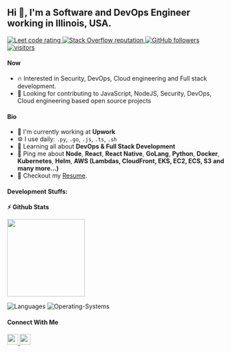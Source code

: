 ## Hi 👋, I'm a Software and DevOps Engineer working in Illinois, USA.

<p align="left">
<!--   <a href="https://leetcode.com/alihassan4198/">
    <img src="https://cp-logo.vercel.app/leetcode/alihassan4198" alt="Leet code rating" />
  </a> -->
  <a href="https://www.hackerrank.com/alihassan4198">
    <img src="https://raw.githubusercontent.com/sudiptob2/cf-stats/main/output/rating.svg" alt="Leet code rating" />
  </a>
  <a href="https://stackoverflow.com/users/20840764/ali-hassan">
    <img alt="Stack Overflow reputation" src="https://img.shields.io/stackexchange/stackoverflow/r/5921662?color=orange&label=reputation&logo=stackoverflow">
  </a>
  <a href="https://github.com/alihassan4198-tech?tab=followers">
    <img alt="GitHub followers" src="https://img.shields.io/github/followers/alihassan4198-tech?color=green&logo=github">
  </a>
  <a href="https://github.com/alihassan4198-tech/">
    <img src="https://komarev.com/ghpvc/?username=alihassan4198-tech" alt="visitors" />
  </a>

</p>

#### Now
- :fire: Interested in Security, DevOps, Cloud engineering and Full stack development.
- :calendar: Looking for contributing to JavaScript, NodeJS, Security, DevOps, Cloud engineering based open source projects 

#### Bio
- 🏢 I'm currently working at **Upwork**
- ⚙️ I use daily: `.py`, `.go`, `.js`, `.ts`, `.sh`
- 🌱 Learning all about **DevOps & Full Stack Development**
- 💬 Ping me about **Node**, **React**, **React Native**, **GoLang**, **Python**,  **Docker**, **Kubernetes**, **Helm**, **AWS (Lambdas, CloudFront, EKS, EC2, ECS, S3 and many more...)**
- 📝 Checkout my [Resume](Resume.pdf).

#### Development Stuffs:
<b>⚡ Github Stats</b>
<p float="left">
<!-- <img height="180em" src="https://github-readme-stats.vercel.app/api?username=alihassan4198-tech&show_icons=true&hide_border=true&&count_private=true&include_all_commits=true" />  -->
<img height="180em" src="https://github-readme-stats.vercel.app/api/top-langs/?username=alihassan4198-tech&show_icons=true&hide_border=true&layout=compact&langs_count=15"/>
</p> 

![Languages](https://wakatime.com/share/@a5c8f5bc-dadf-4b90-9d88-8f48a845cbd7/5848908e-02c6-4525-acff-cc546782de8d.svg)
![Operating-Systems](https://wakatime.com/share/@a5c8f5bc-dadf-4b90-9d88-8f48a845cbd7/4c7b793c-2e67-4377-b7da-a6df08d65f28.svg)

#### Connect With Me

<p left="center">
  <a href="https://www.linkedin.com/in/syed-ali-hassan-jaffery/">
    <img src="https://img.shields.io/badge/linkedin-%230077B5.svg?&style=for-the-badge&logo=linkedin&logoColor=white" height=25>
  </a> 
  <a href="mailto:alihassan4198@gmail.com">
    <img src="https://img.shields.io/badge/Gmail-D14836?style=for-the-badge&logo=gmail&logoColor=white" height=25>
  </a>
</p>

